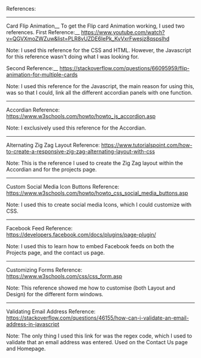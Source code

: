 References:

-----------------------------------------------------------------------------------------------

Card Flip Animation__
To get the Flip card Animation working, I used two references.
First Reference:__
https://www.youtube.com/watch?v=QGVXmoZWZuw&list=PLR8vUZDE6IePk_KvVxrFwesjz8qspsIhd

Note: I used this reference for the CSS and HTML. However, the Javascript for this reference 
      wasn't doing what I was looking for. 
      
Second Reference:__
https://stackoverflow.com/questions/66095959/flip-animation-for-multiple-cards

Note: I used this reference for the Javascript, the main reason for using this, was so that I could, 
      link all the different accordian panels with one function.

-----------------------------------------------------------------------------------------------

Accordian
Reference:
https://www.w3schools.com/howto/howto_js_accordion.asp

Note: I exclusively used this reference for the Accordian.

-----------------------------------------------------------------------------------------------

Alternating Zig Zag Layout
Reference:
https://www.tutorialspoint.com/how-to-create-a-responsive-zig-zag-alternating-layout-with-css

Note: This is the reference I used to create the Zig Zag layout within the Accordian and for the projects page. 

-----------------------------------------------------------------------------------------------

Custom Social Media Icon Buttons
Reference:
https://www.w3schools.com/howto/howto_css_social_media_buttons.asp

Note: I used this to create social media Icons, which I could customize with CSS.

-----------------------------------------------------------------------------------------------

Facebook Feed
Reference:
https://developers.facebook.com/docs/plugins/page-plugin/

Note: I used this to learn how to embed Facebook feeds on both the Projects page, and the contact us page. 

-----------------------------------------------------------------------------------------------

Customizing Forms
Reference:
https://www.w3schools.com/css/css_form.asp

Note: This reference showed me how to customise (both Layout and Design) for the different form windows. 

-----------------------------------------------------------------------------------------------

Validating Email Address
Reference:
https://stackoverflow.com/questions/46155/how-can-i-validate-an-email-address-in-javascript

Note: The only thing I used this link for was the regex code, 
      which I used to validate that an email address was entered. 
      Used on the Contact Us page and Homepage.

